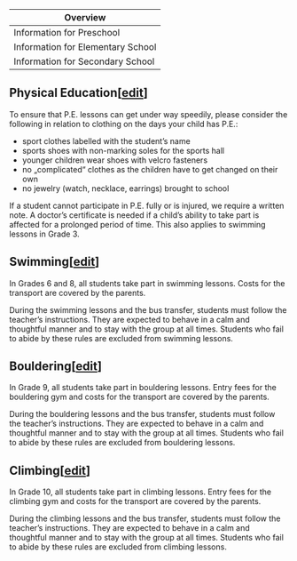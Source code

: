 | Overview |
| --- |
| Information for Preschool | no |
| Information for Elementary School | yes |
| Information for Secondary School | yes |

## Physical Education\[[edit](/ISB-Eltern-wiki/en/index.php?title=Physical_Education_(Swimming,_Bouldering_and_Climbing)&action=edit&section=1 "Edit section: Physical Education")\]

To ensure that P.E. lessons can get under way speedily, please consider the following in relation to clothing on the days your child has P.E.:

-   sport clothes labelled with the student’s name
-   sports shoes with non-marking soles for the sports hall
-   younger children wear shoes with velcro fasteners
-   no „complicated“ clothes as the children have to get changed on their own
-   no jewelry (watch, necklace, earrings) brought to school

If a student cannot participate in P.E. fully or is injured, we require a written note. A doctor’s certificate is needed if a child’s ability to take part is affected for a prolonged period of time. This also applies to swimming lessons in Grade 3.

## Swimming\[[edit](/ISB-Eltern-wiki/en/index.php?title=Physical_Education_(Swimming,_Bouldering_and_Climbing)&action=edit&section=2 "Edit section: Swimming")\]

In Grades 6 and 8, all students take part in swimming lessons. Costs for the transport are covered by the parents.

During the swimming lessons and the bus transfer, students must follow the teacher’s instructions. They are expected to behave in a calm and thoughtful manner and to stay with the group at all times. Students who fail to abide by these rules are excluded from swimming lessons.

## Bouldering\[[edit](/ISB-Eltern-wiki/en/index.php?title=Physical_Education_(Swimming,_Bouldering_and_Climbing)&action=edit&section=3 "Edit section: Bouldering")\]

In Grade 9, all students take part in bouldering lessons. Entry fees for the bouldering gym and costs for the transport are covered by the parents.

During the bouldering lessons and the bus transfer, students must follow the teacher’s instructions. They are expected to behave in a calm and thoughtful manner and to stay with the group at all times. Students who fail to abide by these rules are excluded from bouldering lessons.

## Climbing\[[edit](/ISB-Eltern-wiki/en/index.php?title=Physical_Education_(Swimming,_Bouldering_and_Climbing)&action=edit&section=4 "Edit section: Climbing")\]

In Grade 10, all students take part in climbing lessons. Entry fees for the climbing gym and costs for the transport are covered by the parents.

During the climbing lessons and the bus transfer, students must follow the teacher’s instructions. They are expected to behave in a calm and thoughtful manner and to stay with the group at all times. Students who fail to abide by these rules are excluded from climbing lessons.
